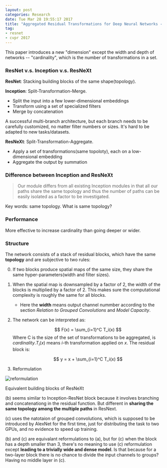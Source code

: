 ```yaml
---
layout: post
categories: Research
date: Tue Mar 28 19:55:17 2017
title: "Aggregated Residual Transformations for Deep Neural Networks - Notes"
tag:
- resnet
- cvpr 2017
---
```


This paper introduces a new "dimension" except the width and depth of networks -- "cardinality", which is the number of transformations in a set.

### ResNet v.s. Inception v.s. ResNeXt

**ResNet**: Stacking building blocks of the same shape(topology).

**Inception**: Split-Transformation-Merge.

- Split the input into a few lower-dimensional embeddings
- Transform using a set of specialized filters
- Merge by concatenation

A successful multi-branch architecture, but each branch needs to be carefully customized, no matter filter numbers or sizes. It's hard to be adapted to new tasks/datasets.

**ResNeXt**: Split-Transformation-Aggregate.

- Apply a set of transformations(same topoloty), each on a low-dimensional embedding
- Aggregate the output by summation


### Difference between Inception and ResNeXt

> Our module differs from all existing Inception modules in that all our paths share the same topology and thus the number of paths can be easily isolated as a factor to be investigated.

<span class="evidence">Key words: same topology. What is same topology?</span>

### Performance

More effective to increase cardinality than going deeper or wider.

### Structure

The network consists of a stack of residual blocks, which have the same **topology** and are subjective to two rules:

0. If two blocks produce spatial maps of the same size, they share the same hyper-parameters(width and filter sizes).
1. When the spatial map is downsampled by a factor of 2, the width of the blocks is multiplied by a factor of 2. This makes sure the computational complexity is roughly the same for all blocks.
    - Here the **width** means output channel nummber according to the section *Relation to Grouped Convolutions* and *Model Capacity*.

2. The network can be interpreted as:

    $$
    F(x) = \sum_{i=1}^C T_i(x)
    $$
    Where C is the size of the set of transformations to be aggregated, is *cardinality*.$T_i(x)$ means *i*-th transformation applied on *x*. The residual block is:
    
    $$
    y = x + \sum_{i=1}^C T_i(x)
    $$

3. Reformulation

![reformulation][1]
<figcaption class="caption">Equivalent building blocks of ResNeXt</figcaption>

(b) seems similar to Inception-ResNet block because it involves branching and concatenationg in the residual function. But different in **sharing the same topology among the multiple paths** in ResNext.

(c) uses the natotaion of grouped convolutions, which is supposed to be introduced by AlexNet for the first time, just for distributing the task to two GPUs, and no evidence to speed up training.

(b) and (c) are equivalant reformulations to (a), but for (c) when the block has a depth smaller than 3, there's no meaning to use (c) reformulation except **leading to a trivially wide and dense model**. <span class="evidence">Is that because for a two-layer block there is no chance to divide the input channels to groups? Having no middle layer in (c).</span>


[1]: https://cl.ly/422f3m3s1v1d/Image%202017-03-28%20at%208.59.04%20PM.png







